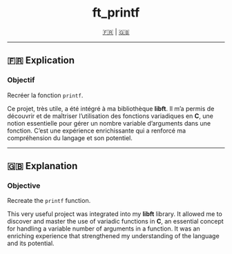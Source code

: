 <h1 align="center">ft_printf</h1>

<p align="center">
  <a href="#explication-fr">🇫🇷</a> | <a href="#explanation-en">🇬🇧</a>
</p>

---

## <a name="explication-fr"></a>🇫🇷 Explication

### Objectif
Recréer la fonction `printf`.

Ce projet, très utile, a été intégré à ma bibliothèque **libft**. Il m’a permis de découvrir et de maîtriser l’utilisation des fonctions variadiques en **C**,
une notion essentielle pour gérer un nombre variable d’arguments dans une fonction. C’est une expérience enrichissante qui a renforcé ma compréhension du langage et son potentiel.

---

## <a name="explanation-en"></a>🇬🇧 Explanation

### Objective
Recreate the `printf` function.

This very useful project was integrated into my **libft** library. It allowed me to discover and master the use of variadic functions in **C**,
an essential concept for handling a variable number of arguments in a function. It was an enriching experience that strengthened my understanding of the language and its potential.
